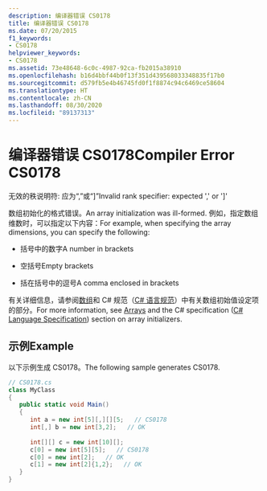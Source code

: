 ```yaml
---
description: 编译器错误 CS0178
title: 编译器错误 CS0178
ms.date: 07/20/2015
f1_keywords:
- CS0178
helpviewer_keywords:
- CS0178
ms.assetid: 73e48648-6c0c-4987-92ca-fb2015a38910
ms.openlocfilehash: b16d4bbf44b0f13f351d439568033348835f17b0
ms.sourcegitcommit: d579fb5e4b46745fd0f1f8874c94c6469ce58604
ms.translationtype: HT
ms.contentlocale: zh-CN
ms.lasthandoff: 08/30/2020
ms.locfileid: "89137313"
---
```

# <a name="compiler-error-cs0178"></a><span data-ttu-id="9a67a-103">编译器错误 CS0178</span><span class="sxs-lookup"><span data-stu-id="9a67a-103">Compiler Error CS0178</span></span>
<span data-ttu-id="9a67a-104">无效的秩说明符: 应为“,”或“]”</span><span class="sxs-lookup"><span data-stu-id="9a67a-104">Invalid rank specifier: expected ',' or ']'</span></span>  
  
 <span data-ttu-id="9a67a-105">数组初始化的格式错误。</span><span class="sxs-lookup"><span data-stu-id="9a67a-105">An array initialization was ill-formed.</span></span> <span data-ttu-id="9a67a-106">例如，指定数组维数时，可以指定以下内容：</span><span class="sxs-lookup"><span data-stu-id="9a67a-106">For example, when specifying the array dimensions, you can specify the following:</span></span>  
  
- <span data-ttu-id="9a67a-107">括号中的数字</span><span class="sxs-lookup"><span data-stu-id="9a67a-107">A number in brackets</span></span>  
  
- <span data-ttu-id="9a67a-108">空括号</span><span class="sxs-lookup"><span data-stu-id="9a67a-108">Empty brackets</span></span>  
  
- <span data-ttu-id="9a67a-109">括在括号中的逗号</span><span class="sxs-lookup"><span data-stu-id="9a67a-109">A comma enclosed in brackets</span></span>  
  
 <span data-ttu-id="9a67a-110">有关详细信息，请参阅[数组](../../programming-guide/arrays/index.md)和 C# 规范（[C# 语言规范](~/_csharplang/spec/arrays.md#array-initializers)）中有关数组初始值设定项的部分。</span><span class="sxs-lookup"><span data-stu-id="9a67a-110">For more information, see [Arrays](../../programming-guide/arrays/index.md) and the C# specification ([C# Language Specification](~/_csharplang/spec/arrays.md#array-initializers)) section on array initializers.</span></span>  
  
## <a name="example"></a><span data-ttu-id="9a67a-111">示例</span><span class="sxs-lookup"><span data-stu-id="9a67a-111">Example</span></span>  
 <span data-ttu-id="9a67a-112">以下示例生成 CS0178。</span><span class="sxs-lookup"><span data-stu-id="9a67a-112">The following sample generates CS0178.</span></span>  
  
```csharp  
// CS0178.cs  
class MyClass  
{  
   public static void Main()  
   {  
      int a = new int[5][,][][5;   // CS0178  
      int[,] b = new int[3,2];   // OK  
  
      int[][] c = new int[10][];  
      c[0] = new int[5][5];   // CS0178  
      c[0] = new int[2];   // OK  
      c[1] = new int[2]{1,2};   // OK  
   }  
}  
```
